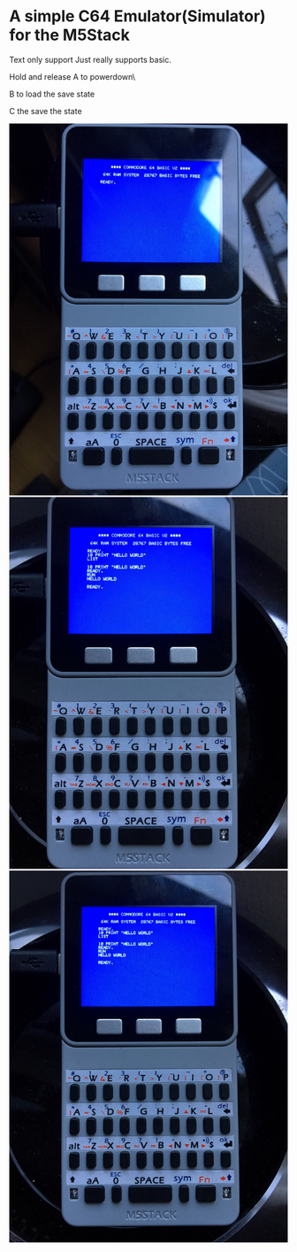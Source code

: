 # A simple C64 Emulator(Simulator) for the M5Stack

Text only support
Just really supports basic.

Hold and release A to powerdown\

B to load the save state

C the save the state


![image](image1.jpeg)
![image](image2.jpeg)
![image](image3.jpeg)